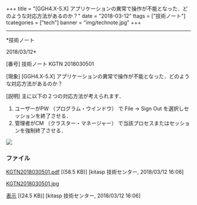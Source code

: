 ﻿+++
title = "[GGH4.X-5.X] アプリケーションの異常で操作が不能となった．どのような対応方法があるのか？"
date = "2018-03-12"
ttags = ["技術ノート"]
tcategories = ["tech"]
banner = "img/technote.jpg"
+++

-----------------------------------------------------------------------------------------------------------------------------

*技術ノート

2018/03/12*


[番号]
技術ノート KGTN 2018030501

[現象]
[GGH4.X-5.X]
アプリケーションの異常で操作が不能となった．どのような対応方法があるのか？

[説明]
主に以下の２つの対応方法が考えられます．

1. ユーザーがPW （プログラム・ウインドウ） で File → Sign Out
を選択しセッションを終了させる．
2. 管理者がCM （クラスター・マネージャー）
で当該プロセスまたはセッションを強制終了させる．

![](http://techreport.kitasp.net/attachments/download/3988/KGTN2018030501.jpg)


### ファイル

 
 


[KGTN2018030501.pdf](http://techreport.kitasp.net/attachments/download/3987/KGTN2018030501.pdf)
 [(58.5 KB)] [kitasp 技術センター, 2018/03/12
16:06]

[KGTN2018030501.jpg](http://techreport.kitasp.net/attachments/download/3988/KGTN2018030501.jpg)

[表示](http://techreport.kitasp.net/attachments/3988/KGTN2018030501.jpg "表示")
 [(24.5 KB)] [kitasp 技術センター, 2018/03/12
16:06]


 


 

